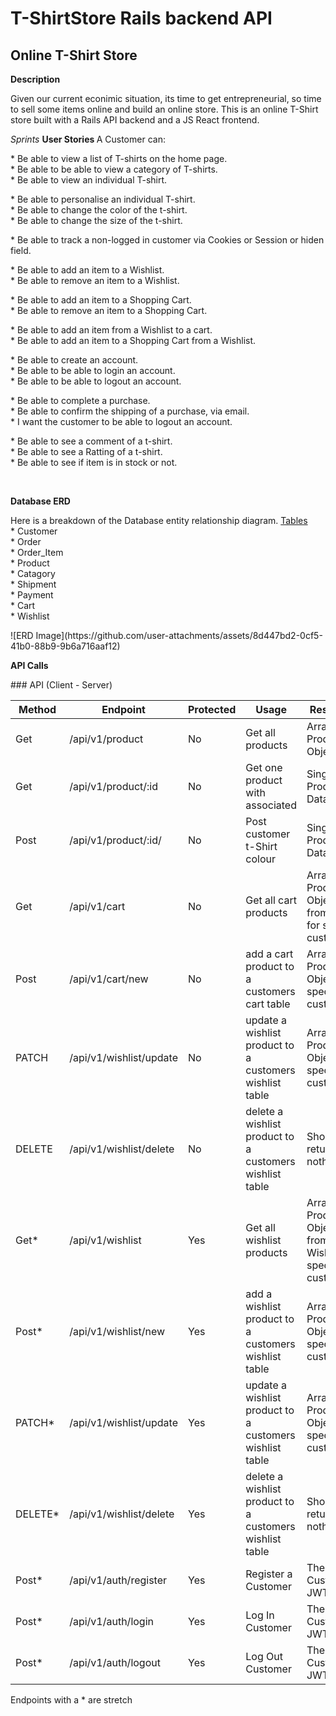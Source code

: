 # T-ShirtStore Rails backend API
<h2>Online T-Shirt Store</h2>

<b>Description</b>

<p>
  Given our current econimic situation, its time to get entrepreneurial, so time to sell some items online and build an online store. 
  This is an online T-Shirt store built with a Rails API backend and a JS React frontend.
<p>
<i>Sprints</i>
<b> User Stories </b>
A Customer can:<br />
  <p>
* Be able to view a list of T-shirts on the home page.<br />
* Be able to be able to view a category of T-shirts. <br />
* Be able to view an individual T-shirt. <br />
  </p><p>
* Be able to personalise an individual T-shirt. <br />
* Be able to change the color of the t-shirt. <br />
* Be able to change the size of the t-shirt. <br />
  </p><p>
* Be able to track a non-logged in customer via Cookies or Session or hiden field. <br /> 
  </p><p>
* Be able to add an item to a Wishlist. <br />
* Be able to remove an item to a Wishlist. <br />
  </p><p>
* Be able to add an item to a Shopping Cart. <br />
* Be able to remove an item to a Shopping Cart. <br />
  </p><p>
* Be able to add an item from a Wishlist to a cart. <br />
* Be able to add an item to a Shopping Cart from a Wishlist. <br />
  </p><p>
* Be able to create an account. <br />
* Be able to be able to login an account. <br />  
* Be able to be able to logout an account. <br />  
  </p><p>  
* Be able to complete a purchase. <br />
* Be able to confirm the shipping of a purchase, via email. <br />
* I want the customer to be able to logout an account. <br />  
  </p><p>
* Be able to see a comment of a t-shirt. <br /> 
* Be able to see a Ratting of a t-shirt. <br />
* Be able to see if item is in stock or not. <br />
  </p>
<br />
</p>
</p>

<b>Database ERD</b>
<p>
Here is a breakdown of the Database entity relationship diagram. 
<u>Tables</u>
<br />
* Customer<br />
* Order<br />
* Order_Item<br />
* Product<br />
* Catagory<br />
* Shipment<br />
* Payment<br />
* Cart<br />
* Wishlist<br />
</p>
![ERD Image](https://github.com/user-attachments/assets/8d447bd2-0cf5-41b0-88b9-9b6a716aaf12)

<b> API Calls </b>
<p>
### API (Client - Server)

| Method | Endpoint | Protected | Usage | Response |
| --- | --- | --- | --- | --- |
| Get | /api/v1/product | No | Get all products | Array of Product Objects |
| Get | /api/v1/product/:id | No | Get one product with associated| Single Product Data |
| Post| /api/v1/product/:id/ | No | Post customer t-Shirt colour | Single Product Data |
| Get | /api/v1/cart | No | Get all cart products | Array of Product Objects from Cart for specific customer |
| Post | /api/v1/cart/new | No | add a cart product to a customers cart table | Array of Product Objects for specific customer |
| PATCH | /api/v1/wishlist/update | No | update a wishlist product to a customers wishlist table | Array of Product Objects for specific customer |
| DELETE | /api/v1/wishlist/delete | No | delete a wishlist product to a customers wishlist table | Should return nothing |
| Get* | /api/v1/wishlist | Yes | Get all wishlist products | Array of Product Objects from Wishlist for specific customer |
| Post* | /api/v1/wishlist/new | Yes | add a wishlist product to a customers wishlist table | Array of Product Objects for specific customer |
| PATCH* | /api/v1/wishlist/update | Yes | update a wishlist product to a customers wishlist table | Array of Product Objects for specific customer |
| DELETE* | /api/v1/wishlist/delete | Yes | delete a wishlist product to a customers wishlist table | Should return nothing |
| Post*| /api/v1/auth/register | Yes | Register a Customer | The Customer's JWT Token |
| Post* | /api/v1/auth/login | Yes | Log In Customer| The Customer's JWT Token |
| Post* | /api/v1/auth/logout | Yes | Log Out Customer | The Customer's JWT Token |

Endpoints with a * are stretch
</p>




